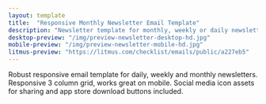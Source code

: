 ```yaml
---
layout: template
title:  "Responsive Monthly Newsletter Email Template"
description: "Newsletter template for monthly, weekly or daily newsletters. 2 column and 3 column grid layout. Responsive for all mobile email clients. Ready to send."
desktop-preview: "/img/preview-newsletter-desktop-hd.jpg"
mobile-preview: "/img/preview-newsletter-mobile-hd.jpg"
litmus-preview: "https://litmus.com/checklist/emails/public/a227eb5"
---
```


<p>Robust responsive email template for daily, weekly and monthly newsletters. Responsive 3 column grid, works great on mobile. Social media icon assets for sharing and app store download buttons included.</p>


